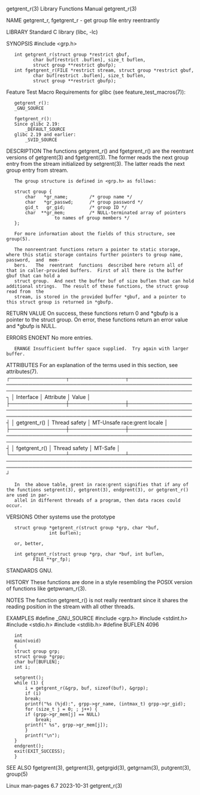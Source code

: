 getgrent_r(3)							   Library Functions Manual							 getgrent_r(3)

NAME
       getgrent_r, fgetgrent_r - get group file entry reentrantly

LIBRARY
       Standard C library (libc, -lc)

SYNOPSIS
       #include <grp.h>

       int getgrent_r(struct group *restrict gbuf,
		      char buf[restrict .buflen], size_t buflen,
		      struct group **restrict gbufp);
       int fgetgrent_r(FILE *restrict stream, struct group *restrict gbuf,
		      char buf[restrict .buflen], size_t buflen,
		      struct group **restrict gbufp);

   Feature Test Macro Requirements for glibc (see feature_test_macros(7)):

       getgrent_r():
	   _GNU_SOURCE

       fgetgrent_r():
	   Since glibc 2.19:
	       _DEFAULT_SOURCE
	   glibc 2.19 and earlier:
	       _SVID_SOURCE

DESCRIPTION
       The  functions  getgrent_r()  and fgetgrent_r() are the reentrant versions of getgrent(3) and fgetgrent(3).  The former reads the next group entry from
       the stream initialized by setgrent(3).  The latter reads the next group entry from stream.

       The group structure is defined in <grp.h> as follows:

	   struct group {
	       char   *gr_name;	       /* group name */
	       char   *gr_passwd;      /* group password */
	       gid_t   gr_gid;	       /* group ID */
	       char  **gr_mem;	       /* NULL-terminated array of pointers
					  to names of group members */
	   };

       For more information about the fields of this structure, see group(5).

       The nonreentrant functions return a pointer to static storage, where this static storage contains further pointers to group name,  password,  and  mem‐
       bers.   The  reentrant  functions  described here return all of that in caller-provided buffers.	 First of all there is the buffer gbuf that can hold a
       struct group.  And next the buffer buf of size buflen that can hold additional strings.	The result of these functions, the struct group read from  the
       stream, is stored in the provided buffer *gbuf, and a pointer to this struct group is returned in *gbufp.

RETURN VALUE
       On success, these functions return 0 and *gbufp is a pointer to the struct group.  On error, these functions return an error value and *gbufp is NULL.

ERRORS
       ENOENT No more entries.

       ERANGE Insufficient buffer space supplied.  Try again with larger buffer.

ATTRIBUTES
       For an explanation of the terms used in this section, see attributes(7).
       ┌───────────────┬───────────────┬─────────────────────────────────────────────────────────────────────────────────────────────────────────────────────┐
       │ Interface     │ Attribute     │ Value														     │
       ├───────────────┼───────────────┼─────────────────────────────────────────────────────────────────────────────────────────────────────────────────────┤
       │ getgrent_r()  │ Thread safety │ MT-Unsafe race:grent locale											     │
       ├───────────────┼───────────────┼─────────────────────────────────────────────────────────────────────────────────────────────────────────────────────┤
       │ fgetgrent_r() │ Thread safety │ MT-Safe													     │
       └───────────────┴───────────────┴─────────────────────────────────────────────────────────────────────────────────────────────────────────────────────┘

       In  the above table, grent in race:grent signifies that if any of the functions setgrent(3), getgrent(3), endgrent(3), or getgrent_r() are used in par‐
       allel in different threads of a program, then data races could occur.

VERSIONS
       Other systems use the prototype

	   struct group *getgrent_r(struct group *grp, char *buf,
				    int buflen);

       or, better,

	   int getgrent_r(struct group *grp, char *buf, int buflen,
			  FILE **gr_fp);

STANDARDS
       GNU.

HISTORY
       These functions are done in a style resembling the POSIX version of functions like getpwnam_r(3).

NOTES
       The function getgrent_r() is not really reentrant since it shares the reading position in the stream with all other threads.

EXAMPLES
       #define _GNU_SOURCE
       #include <grp.h>
       #include <stdint.h>
       #include <stdio.h>
       #include <stdlib.h>
       #define BUFLEN 4096

       int
       main(void)
       {
	   struct group grp;
	   struct group *grpp;
	   char buf[BUFLEN];
	   int i;

	   setgrent();
	   while (1) {
	       i = getgrent_r(&grp, buf, sizeof(buf), &grpp);
	       if (i)
		   break;
	       printf("%s (%jd):", grpp->gr_name, (intmax_t) grpp->gr_gid);
	       for (size_t j = 0; ; j++) {
		   if (grpp->gr_mem[j] == NULL)
		       break;
		   printf(" %s", grpp->gr_mem[j]);
	       }
	       printf("\n");
	   }
	   endgrent();
	   exit(EXIT_SUCCESS);
       }

SEE ALSO
       fgetgrent(3), getgrent(3), getgrgid(3), getgrnam(3), putgrent(3), group(5)

Linux man-pages 6.7							  2023-10-31								 getgrent_r(3)
